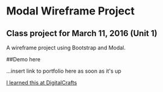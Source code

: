 # Modal Wireframe Project

## Class project for March 11, 2016 (Unit 1)

A wireframe project using Bootstrap and Modal.

##Demo here

...insert link to portfolio here as soon as it's up

[I learned this at DigitalCrafts](https://www.digitalcrafts.com)